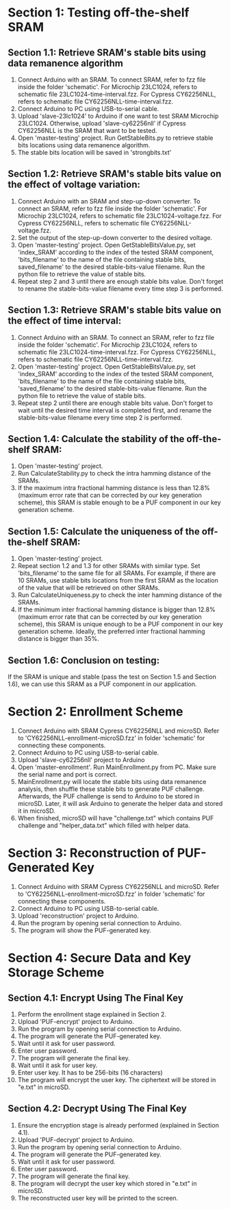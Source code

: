 
# Section 1: Testing off-the-shelf SRAM
## Section 1.1:  Retrieve SRAM's stable bits using data remanence algorithm
1. Connect Arduino with an SRAM. To connect SRAM, refer to fzz file inside the folder 'schematic'. For Microchip 23LC1024, refers to schematic file 23LC1024-time-interval.fzz. For Cypress CY62256NLL, refers to schematic file CY62256NLL-time-interval.fzz.
2. Connect Arduino to PC using USB-to-serial cable.
3. Upload 'slave-23lc1024' to Arduino if one want to test SRAM Microchip 23LC1024. Otherwise, upload 'slave-cy62256nll' if Cypress CY62256NLL is the SRAM that want to be tested.
4. Open 'master-testing' project. Run GetStableBits.py to retrieve stable bits locations using data remanence algorithm.
5. The stable bits location will be saved in 'strongbits.txt'

## Section 1.2:  Retrieve SRAM's stable bits value on the effect of voltage variation:
1. Connect Arduino with an SRAM and step-up-down converter. To connect an SRAM, refer to fzz file inside the folder 'schematic'. For Microchip 23LC1024, refers to schematic file 23LC1024-voltage.fzz. For Cypress CY62256NLL, refers to schematic file CY62256NLL-voltage.fzz.
2. Set the output of the step-up-down converter to the desired voltage.
3. Open 'master-testing' project. Open GetStableBitsValue.py, set 'index_SRAM' according to the index of the tested SRAM component, 'bits_filename' to the name of the file containing stable bits, saved_filename' to the desired stable-bits-value filename. Run the python file to retrieve the value of stable bits.
4. Repeat step 2 and 3 until there are enough stable bits value. Don't forget to rename the stable-bits-value filename every time step 3 is performed.

## Section 1.3:  Retrieve SRAM's stable bits value on the effect of time interval:
1. Connect Arduino with an SRAM. To connect an SRAM, refer to fzz file inside the folder 'schematic'. For Microchip 23LC1024, refers to schematic file 23LC1024-time-interval.fzz. For Cypress CY62256NLL, refers to schematic file CY62256NLL-time-interval.fzz.
2. Open 'master-testing' project. Open GetStableBitsValue.py, set 'index_SRAM' according to the index of the tested SRAM component, 'bits_filename' to the name of the file containing stable bits, 'saved_filename' to the desired stable-bits-value filename. Run the python file to retrieve the value of stable bits.
3. Repeat step 2 until there are enough stable bits value. Don't forget to wait until the desired time interval is completed first, and rename the stable-bits-value filename every time step 2 is performed.

## Section 1.4:  Calculate the stability of the off-the-shelf SRAM:
1. Open 'master-testing' project.
2. Run CalculateStability.py to check the intra hamming distance of the SRAMs.
3. If the maximum intra fractional hamming distance is less than 12.8% (maximum error rate that can be corrected by our key generation scheme), this SRAM is stable enough to be a PUF component in our key generation scheme.

## Section 1.5:  Calculate the uniqueness of the off-the-shelf SRAM:
1. Open 'master-testing' project.
2. Repeat section 1.2 and 1.3 for other SRAMs with similar type. Set 'bits_filename' to the same file for all SRAMs. For example, if there are 10 SRAMs, use stable bits locations from the first SRAM as the location of the value that will be retrieved on other SRAMs.
3. Run CalculateUniqueness.py to check the inter hamming distance of the SRAMs.
4. If the minimum inter fractional hamming distance is bigger than 12.8% (maximum error rate that can be corrected by our key generation scheme), this SRAM is unique enough to be a PUF component in our key generation scheme. Ideally, the preferred inter fractional hamming distance is bigger than 35%.

## Section 1.6:  Conclusion on testing:
If the SRAM is unique and stable (pass the test on Section 1.5 and Section 1.6), we can use this SRAM as a PUF component in our application.

# Section 2: Enrollment Scheme
1. Connect Arduino with SRAM Cypress CY62256NLL and microSD. Refer to 'CY62256NLL-enrollment-microSD.fzz' in folder 'schematic' for connecting these components.
2. Connect Arduino to PC using USB-to-serial cable.
3. Upload 'slave-cy62256nll' project to Arduino
4. Open 'master-enrollment'. Run MainEnrollment.py from PC. Make sure the serial name and port is correct.
5. MainEnrollment.py will locate the stable bits using data remanence analysis, then shuffle these stable bits to generate PUF challenge. Afterwards, the PUF challenge is send to Arduino to be stored in microSD. Later, it will ask Arduino to generate the helper data and stored it in microSD.
6. When finished, microSD will have "challenge.txt" which contains PUF challenge and "helper_data.txt" which filled with helper data.

# Section 3: Reconstruction of PUF-Generated Key
1. Connect Arduino with SRAM Cypress CY62256NLL and microSD. Refer to 'CY62256NLL-enrollment-microSD.fzz' in folder 'schematic' for connecting these components.
2. Connect Arduino to PC using USB-to-serial cable.
3. Upload 'reconstruction' project to Arduino.
4. Run the program by opening serial connection to Arduino.
5. The program will show the PUF-generated key.

# Section 4: Secure Data and Key Storage Scheme
## Section 4.1: Encrypt Using The Final Key
1. Perform the enrollment stage explained in Section 2.
2. Upload 'PUF-encrypt' project to Arduino.
3. Run the program by opening serial connection to Arduino.
4. The program will generate the PUF-generated key.
5. Wait until it ask for user password.
6. Enter user password.
7. The program will generate the final key.
8. Wait until it ask for user key.
9. Enter user key. It has to be 256-bits (16 characters)
10. The program will encrypt the user key. The ciphertext will be stored in "e.txt" in microSD.

## Section 4.2: Decrypt Using The Final Key
1. Ensure the encryption stage is already performed (explained in Section 4.1).
2. Upload 'PUF-decrypt' project to Arduino.
3. Run the program by opening serial connection to Arduino.
4. The program will generate the PUF-generated key.
5. Wait until it ask for user password.
6. Enter user password.
7. The program will generate the final key.
8. The program will decrypt the user key which stored in "e.txt" in microSD.
10. The reconstructed user key will be printed to the screen.
